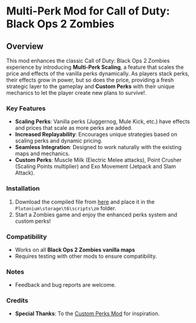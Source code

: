 # Multi-Perk Mod for Call of Duty: Black Ops 2 Zombies

## Overview
This mod enhances the classic Call of Duty: Black Ops 2 Zombies experience by introducing **Multi-Perk Scaling**, a feature that scales the price and effects of the vanilla perks dynamically. As players stack perks, their effects grow in power, but so does the price, providing a fresh strategic layer to the gameplay and **Custom Perks** with their unique mechanics to let the player create new plans to survive!.

### Key Features
- **Scaling Perks**: Vanilla perks (Juggernog, Mule Kick, etc.) have effects and prices that scale as more perks are added.
- **Increased Replayability**: Encourages unique strategies based on scaling perks and dynamic pricing.
- **Seamless Integration**: Designed to work naturally with the existing maps and mechanics.
- **Custom Perks**: Muscle Milk (Electric Melee attacks), Point Crusher (Scaling Points multiplier) and Exo Movement (Jetpack and Slam Attack).

### Installation
1. Download the compiled file from [here](https://github.com/ReFraX32/BO2-Zombies-Multi-Perks/releases/tag/release) and place it in the `Plutonium\storage\t6\scripts\zm` folder.
2. Start a Zombies game and enjoy the enhanced perks system and custom perks!

### Compatibility
- Works on all **Black Ops 2 Zombies vanilla maps**
- Requires testing with other mods to ensure compatibility.

### Notes
- Feedback and bug reports are welcome.

### Credits
- **Special Thanks**: To the [Custom Perks Mod](https://github.com/Viren070/BO2-Zombies-Custom-Perks/tree/main) for inspiration.
